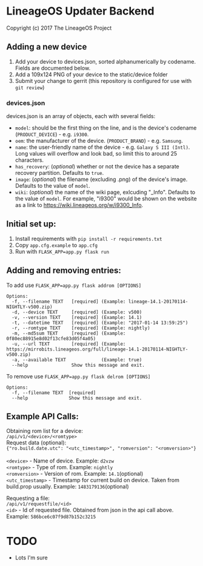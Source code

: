 LineageOS Updater Backend
=======================
Copyright (c) 2017 The LineageOS Project<br>

Adding a new device
---
1. Add your device to devices.json, sorted alphanumerically by codename. Fields are documented below.
2. Add a 109x124 PNG of your device to the static/device folder
3. Submit your change to gerrit (this repository is configured for use with `git review`)

### devices.json
devices.json is an array of objects, each with several fields:

* `model`: should be the first thing on the line, and is the device's codename (`PRODUCT_DEVICE`) - e.g. `i9300`.
* `oem`: the manufacturer of the device. (`PRODUCT_BRAND`) - e.g. `Samsung`.
* `name`: the user-friendly name of the device - e.g. `Galaxy S III (Intl)`. Long values will overflow and look bad,
so limit this to around 25 characters.
* `has_recovery`: (*optional*) whether or not the device has a separate recovery partition. Defaults to `true`.
* `image`: (*optional*) the filename (excluding .png) of the device's image. Defaults to the value of `model`.
* `wiki`: (*optional*) the name of the wiki page, exlcuding "\_Info". Defaults to the value of `model`.
For example, "i9300" would be shown on the website as a link to https://wiki.lineageos.org/w/i9300_Info.

Initial set up:
---
1. Install requirements with `pip install -r requirements.txt`
2. Copy `app.cfg.example` to `app.cfg`
3. Run with `FLASK_APP=app.py flask run`

Adding and removing entries:
---
To add use `FLASK_APP=app.py flask addrom [OPTIONS]`

```
Options:
  -f, --filename TEXT   [required] (Example: lineage-14.1-20170114-NIGHTLY-v500.zip)
  -d, --device TEXT     [required] (Example: v500)
  -v, --version TEXT    [required] (Example: 14.1)
  -t, --datetime TEXT   [required] (Example: "2017-01-14 13:59:25")
  -r, --romtype TEXT    [required] (Example: nightly)
  -m, --md5sum TEXT     [required] (Example: 0f80ec88915e8d02f13cfe83d05f4a05)
  -u, --url TEXT        [required] (Example: https://mirrobits.lineageos.org/full/lineage-14.1-20170114-NIGHTLY-v500.zip)
  -a, --available TEXT             (Example: true)
  --help                Show this message and exit.
```

To remove use `FLASK_APP=app.py flask delrom [OPTIONS]`

```
Options:
  -f, --filename TEXT  [required]
  --help               Show this message and exit.
```


Example API Calls:
---
Obtaining rom list for a device:<br>
`/api/v1/<device>/<romtype>`<br>
Request data (optional):<br>
`{"ro.build.date.utc": "<utc_timestamp>", "romversion": "<romversion>"}`<br><br>
`<device>` - Name of device. Example: `d2vzw`<br>
`<romtype>` - Type of rom. Example: `nightly`<br>
`<romversion>` - Version of rom. Example: `14.1`(optional)<br>
`<utc_timestamp>` - Timestamp for current build on device. Taken from build.prop usually. Example: `1483179136`(optional)


Requesting a file:<br>
`/api/v1/requestfile/<id>`<br>
`<id>` - Id of requested file. Obtained from json in the api call above. Example: `586bce6c07f9d87b152c3215`


TODO
====
- Lots I'm sure
